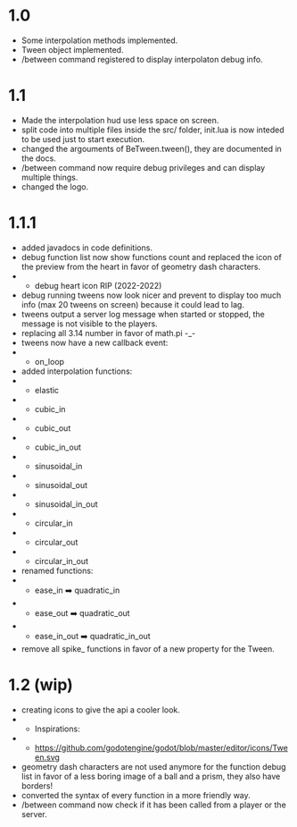 
# 1.0

- Some interpolation methods implemented.
- Tween object implemented.
- /between command registered to display interpolaton debug info.

# 1.1

- Made the interpolation hud use less space on screen.
- split code into multiple files inside the src/ folder, init.lua is now inteded to be used just to start execution.
- changed the argouments of BeTween.tween(), they are documented in the docs.
- /between command now require debug privileges and can display multiple things.
- changed the logo.


# 1.1.1

- added javadocs in code definitions.
- debug function list now show functions count and replaced the icon of the preview from the heart in favor of geometry dash characters.
- - debug heart icon RIP (2022-2022)
- debug running tweens now look nicer and prevent to display too much info (max 20 tweens on screen) because it could lead to lag.
- tweens output a server log message when started or stopped, the message is not visible to the players.
- replacing all 3.14 number in favor of math.pi -_-
- tweens now have a new callback event:
- - on_loop
- added interpolation functions:
- - elastic
- - cubic_in
- - cubic_out
- - cubic_in_out
- - sinusoidal_in
- - sinusoidal_out
- - sinusoidal_in_out
- - circular_in
- - circular_out
- - circular_in_out
- renamed functions:
- - ease_in				➡️ quadratic_in
- - ease_out			➡️ quadratic_out
- - ease_in_out			➡️ quadratic_in_out
- remove all spike_ functions in favor of a new property for the Tween.


# 1.2 (wip)

- creating icons to give the api a cooler look.
- - Inspirations:
- - https://github.com/godotengine/godot/blob/master/editor/icons/Tween.svg
- geometry dash characters are not used anymore for the function debug list in favor of a less boring image of a ball and a prism, they also have borders!
- converted the syntax of every function in a more friendly way.
- /between command now check if it has been called from a player or the server.

